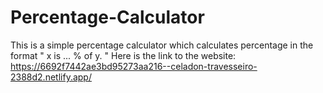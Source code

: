 # Percentage-Calculator
This is a simple percentage calculator which calculates percentage in the format " x is ... % of y. "
Here is the link to the website: https://6692f7442ae3bd95273aa216--celadon-travesseiro-2388d2.netlify.app/
